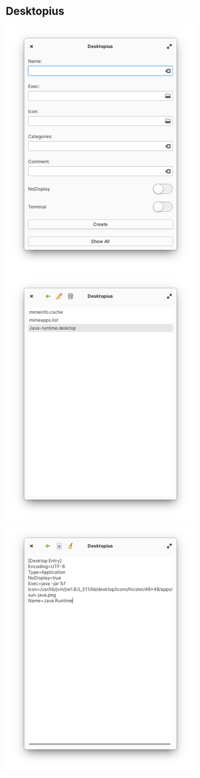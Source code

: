 # Desktopius
![screenshot1.png](/data/screenshot1.png)
![screenshot2.png](/data/screenshot2.png)
![screenshot3.png](/data/screenshot3.png)
